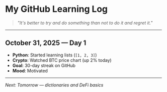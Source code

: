 # My GitHub Learning Log

> *"It's better to try and do something than not to do it and regret it."*

---

## October 31, 2025 — Day 1
- **Python**: Started learning lists (`[1, 2, 3]`)
- **Crypto**: Watched BTC price chart (up 2% today)
- **Goal**: 30-day streak on GitHub
- **Mood**: Motivated

---

*Next: Tomorrow — dictionaries and DeFi basics*
